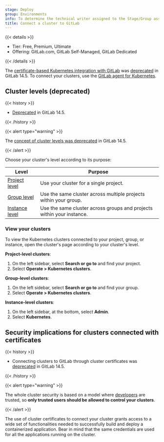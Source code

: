 ```yaml
---
stage: Deploy
group: Environments
info: To determine the technical writer assigned to the Stage/Group associated with this page, see https://handbook.gitlab.com/handbook/product/ux/technical-writing/#assignments
title: Connect a cluster to GitLab
---
```


{{< details >}}

- Tier: Free, Premium, Ultimate
- Offering: GitLab.com, GitLab Self-Managed, GitLab Dedicated

{{< /details >}}

The [certificate-based Kubernetes integration with GitLab](../_index.md)
was [deprecated](https://gitlab.com/groups/gitlab-org/configure/-/epics/8)
in GitLab 14.5. To connect your clusters, use the [GitLab agent for Kubernetes](../../../clusters/agent/_index.md).

## Cluster levels (deprecated)

{{< history >}}

- [Deprecated](https://gitlab.com/groups/gitlab-org/configure/-/epics/8) in GitLab 14.5.

{{< /history >}}

{{< alert type="warning" >}}

The [concept of cluster levels was deprecated](../_index.md#cluster-levels)
in GitLab 14.5.

{{< /alert >}}

Choose your cluster's level according to its purpose:

| Level                                                  | Purpose |
|--------------------------------------------------------|---------|
| [Project level](../../../project/clusters/_index.md)   | Use your cluster for a single project. |
| [Group level](../../../group/clusters/_index.md)       | Use the same cluster across multiple projects within your group. |
| [Instance level](../../../instance/clusters/_index.md) | Use the same cluster across groups and projects within your instance. |

### View your clusters

To view the Kubernetes clusters connected to your project,
group, or instance, open the cluster's page according to
your cluster's level.

**Project-level clusters**:

1. On the left sidebar, select **Search or go to** and find your project.
1. Select **Operate > Kubernetes clusters**.

**Group-level clusters**:

1. On the left sidebar, select **Search or go to** and find your group.
1. Select **Operate > Kubernetes clusters**.

**Instance-level clusters**:

1. On the left sidebar, at the bottom, select **Admin**.
1. Select **Kubernetes**.

## Security implications for clusters connected with certificates

{{< history >}}

- Connecting clusters to GitLab through cluster certificates was [deprecated](https://gitlab.com/groups/gitlab-org/configure/-/epics/8) in GitLab 14.5.

{{< /history >}}

{{< alert type="warning" >}}

The whole cluster security is based on a model where [developers](../../../permissions.md)
are trusted, so **only trusted users should be allowed to control your clusters**.

{{< /alert >}}

The use of cluster certificates to connect your cluster grants
access to a wide set of functionalities needed to successfully
build and deploy a containerized application. Bear in mind that
the same credentials are used for all the applications running
on the cluster.
